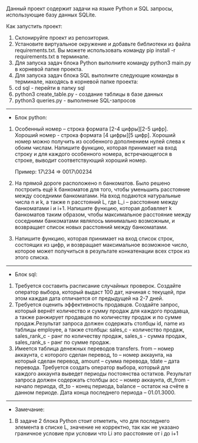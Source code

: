 Данный проект содержит задачи на языке Python и SQL запросы, использующие базу данных SQLite.

  Как запустить проект:
1. Склонируйте проект из репозитория.
2. Установите виртуальное окружение и добавьте библиотеки из файла requirements.txt. Вы можете использовать команду pip install -r requirements.txt в терминале.
3. Для запуска задач блока Python выполните команду python3 main.py в корневой папке проекта.
4. Для запуска задач блока SQL выполните следующие команды в терминале, находясь в корневой папке проекта:
5. cd sql - перейти в папку sql
6. python3 create_table.py - создание таблицы в базе данных
7. python3 queries.py - выполнение SQL-запросов


---
- Блок python:
1.	Особенный номер – строка формата [2-4 цифры]\[2-5 цифр]. Хороший номер - строка формата [4 цифры]\[5 цифр]. Хороший номер можно получить из особенного дополнением нулей слева к обоим числам.
Напишите функцию, которая принимает на вход строку и для каждого особенного номера, встречающегося в строке, выводит соответствующий хороший номер.

    Пример:
17\234 => 0017\00234 

2.  На прямой дороге расположено n банкоматов. Было решено построить ещё k банкоматов для того, чтобы уменьшить расстояние между соседними банкоматами. 
На вход подаются натуральные числа n и k, а также n расстояний L, где L_i – расстояние между банкоматами i и  i+1. Напишите функцию, которая добавляет k банкоматов таким образом, чтобы максимальное расстояние между соседними банкоматами являлось минимально возможным, и возвращает список новых расстояний между банкоматами.


3.  Напишите функцию, которая принимает на вход список строк, состоящих из цифр, и возвращает максимальное возможное число, которое может получиться в результате конкатенации всех строк из этого списка.
---
- Блок sql:
1.	Требуется составить расписание случайных проверок. Создайте оператор выбора, который выдаст 100 дат, начиная с текущей, при этом каждая дата отличается от предыдущей на 2-7 дней.
2.	Требуется оценить эффективность продавцов. Создайте запрос, который вернёт количество и сумму продаж для каждого продавца, а также ранжирует продавцов по количеству продаж и по сумме продаж.Результат запроса должен содержать столбцы id, name из таблицы employee, а также столбцы:
sales_c - количество продаж, 
sales_rank_c - ранг по количеству продаж, 
sales_s - сумма продаж, 
sales_rank_s -  ранг по сумме продаж.
4.	Имеется таблица денежных переводов transfers. from – номер аккаунта, с которого сделан перевод,
to – номер аккаунта, на который сделан перевод,
amount – сумма перевода,
tdate – дата перевода.
Требуется создать оператор выбора, который для каждого аккаунта выведет периоды постоянства остатков. Результат запроса должен содержать столбцы acc – номер аккаунта, dt_from - начало периода,
dt_to - конец периода, balance – остаток на счёте в данном периоде.
Дата конца последнего периода – 01.01.3000. 
---
 - Замечание:
1. В задаче 2 блока Python стоит отметить, что для последнего элемента в списке L, значение не корректно, так как не указано граничное условие при условии что Li это расстояние от i до i+1
